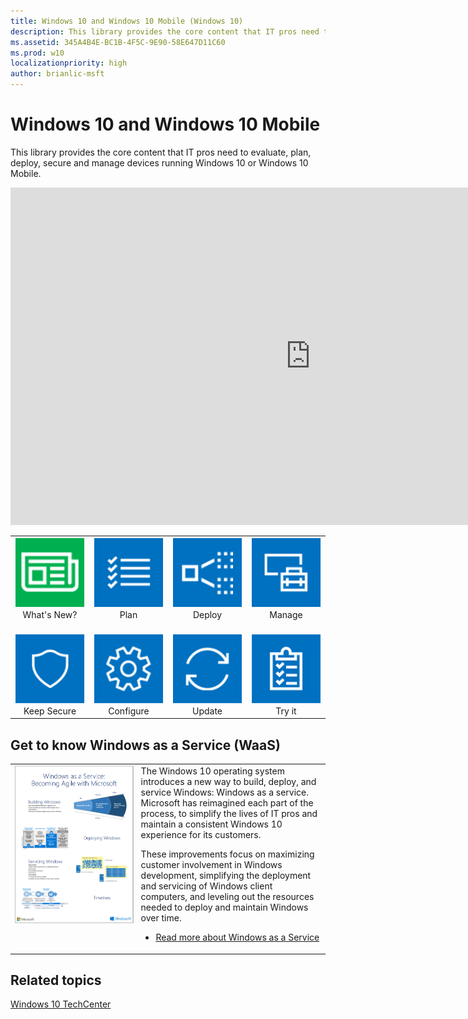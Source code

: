 ```yaml
---
title: Windows 10 and Windows 10 Mobile (Windows 10)
description: This library provides the core content that IT pros need to evaluate, plan, deploy, and manage devices running Windows 10 or Windows 10 Mobile.
ms.assetid: 345A4B4E-BC1B-4F5C-9E90-58E647D11C60
ms.prod: w10
localizationpriority: high
author: brianlic-msft
---
```


# Windows 10 and Windows 10 Mobile

This library provides the core content that IT pros need to evaluate, plan, deploy, secure and manage devices running Windows 10 or Windows 10 Mobile.

<center>
<iframe src="https://channel9.msdn.com/Events/Ignite/Australia-2017/WIN212/player" width="960" height="540" allowFullScreen frameBorder="0"></iframe></center>

<table border="0" width="100%" align='center'>
</tr>
  <tr style="text-align:center;">
    <td style="width:25%; border:0;">
      <a href="https://technet.microsoft.com/itpro/windows/whats-new/index">
        <img src="images/w10-whatsnew-highlight.png" alt="Read what's new in Windows 10" title="What's new in Windows 10?" />
      </a>
      <br/>What's New?
    </td>
    <td style="width:25%; border:0;">
      <a href="https://technet.microsoft.com/itpro/windows/plan/index">
        <img src="images/w10-plan.png" alt="Plan your Windows 10 enterprise deployment" title="Plan your Windows 10 enterprise deployment" />
      </a>
      <br/>Plan
    </td>
    <td style="width:25%; border:0;">
      <a href="https://technet.microsoft.com/itpro/windows/deploy/index">
        <img src="images/w10-deploy.png" alt="Deploy Windows 10 in your enterprise" title="Deploy Windows 10" />
      </a>
      <br/>Deploy
    </td>
    <td style="width:25%; border:0;">
      <a href="https://technet.microsoft.com/itpro/windows/manage/index">
        <img src="images/w10-manage.png" alt="Manage Windows 10 in your enterprise" title="Manage Windows 10" />
      </a>
      <br/>Manage
    </td>
  </tr>
  <tr style="text-align:center;">
    <td style="width:25%; border:0;">
    <br/>
      <a href="https://technet.microsoft.com/itpro/windows/keep-secure/index">
        <img src="images/w10-secure.png" alt="Keep Windows 10 secure" title="Keep Windows 10 secure" />
      </a>
      <br/>Keep Secure
    </td>
    <td style="width:25%; border:0;">
      <br/>
      <a href="https://technet.microsoft.com/itpro/windows/configure/index">
        <img src="images/W10-configure.png" alt="Configure Windows 10 in your enterprise" title="Configure Windows 10" />
      </a>
      <br/>Configure
    </td>
    <td style="width:25%; border:0;">
      <br/>
      <a href="https://technet.microsoft.com/itpro/windows/update/index">
        <img src="images/w10-update.png" alt="Update Windows 10 in your enterprise" title="Update Windows 10" />
      </a>
      <br/>Update
    </td>
    <td style="width:25%; border:0;">
      <br/>
      <a href="https://www.microsoft.com/evalcenter/evaluate-windows-10-enterprise">
        <img src="images/w10-evaluation.png" alt="Try Windows 10" title="Try Windows 10" />
      </a>
      <br/>Try it
    </td>
  </tr>
</table>

## Get to know Windows as a Service (WaaS)
<table border="0" width="100%" align='center'>
<tr>
<td valign=top style='width:40%; border:0;'><center><img style='border:thin silver solid' src="images/w10-WaaS-poster.png" alt="Get to know Windows as a Service (WaaS) " title="Get to know Windows as a Service (WaaS)" /></center></td>
  <td valign=top style='width:60%; border:0;'>The Windows 10 operating system introduces a new way to build, deploy, and service Windows: Windows as a service. Microsoft has reimagined each part of the process, to simplify the lives of IT pros and maintain a consistent Windows 10 experience for its customers.

  These improvements focus on maximizing customer involvement in Windows development, simplifying the deployment and servicing of Windows client computers, and leveling out the resources needed to deploy and maintain Windows over time.
  
  - <a href='https://technet.microsoft.com/en-us/itpro/windows/manage/waas-overview'>Read more about Windows as a Service</a>

  </td>
</tr>
<table>

## Related topics
[Windows 10 TechCenter](https://go.microsoft.com/fwlink/?LinkId=620009)

 


 
